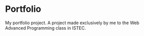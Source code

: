 # Portfolio
My portfolio project. A project made exclusively by me to the Web Advanced Programming class in ISTEC.
